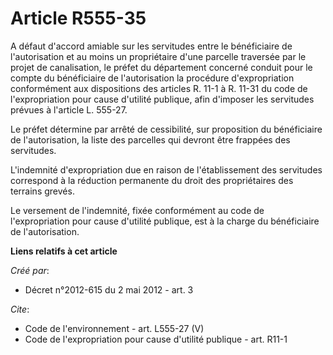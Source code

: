# Article R555-35

A défaut d'accord amiable sur les servitudes entre le bénéficiaire de l'autorisation et au moins un propriétaire d'une
parcelle traversée par le projet de canalisation, le préfet du département concerné conduit pour le compte du bénéficiaire de
l'autorisation la procédure d'expropriation conformément aux dispositions des articles R. 11-1 à R. 11-31 du code de
l'expropriation pour cause d'utilité publique, afin d'imposer les servitudes prévues à l'article L. 555-27. 

Le préfet détermine par arrêté de cessibilité, sur proposition du bénéficiaire de l'autorisation, la liste des parcelles qui
devront être frappées des servitudes. 

L'indemnité d'expropriation due en raison de l'établissement des servitudes correspond à la réduction permanente du droit des
propriétaires des terrains grevés. 

Le versement de l'indemnité, fixée conformément au code de l'expropriation pour cause d'utilité publique, est à la charge du
bénéficiaire de l'autorisation.

**Liens relatifs à cet article**

_Créé par_:

  - Décret n°2012-615 du 2 mai 2012 - art. 3

_Cite_:

  - Code de l'environnement - art. L555-27 (V)
  - Code de l'expropriation pour cause d'utilité publique - art. R11-1
